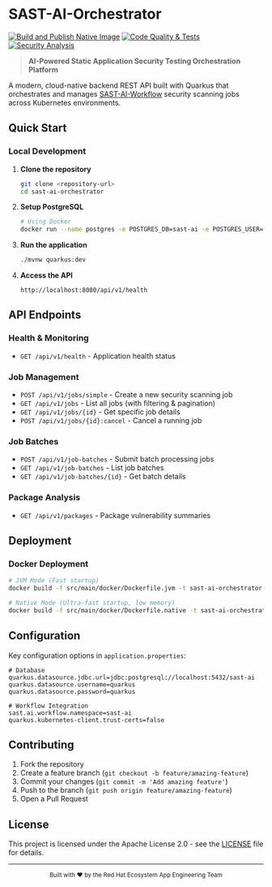# SAST-AI-Orchestrator

[![Build and Publish Native Image](https://github.com/RHEcosystemAppEng/sast-ai-orchestrator/actions/workflows/build-and-publish.yml/badge.svg)](https://github.com/RHEcosystemAppEng/sast-ai-orchestrator/actions/workflows/build-and-publish.yml)
[![Code Quality & Tests](https://github.com/RHEcosystemAppEng/sast-ai-orchestrator/actions/workflows/code-quality.yml/badge.svg)](https://github.com/RHEcosystemAppEng/sast-ai-orchestrator/actions/workflows/code-quality.yml)
[![Security Analysis](https://github.com/RHEcosystemAppEng/sast-ai-orchestrator/actions/workflows/security-analysis.yml/badge.svg)](https://github.com/RHEcosystemAppEng/sast-ai-orchestrator/actions/workflows/security-analysis.yml)

> **AI-Powered Static Application Security Testing Orchestration Platform**

A modern, cloud-native backend REST API built with Quarkus that orchestrates and manages [SAST-AI-Workflow](https://github.com/RHEcosystemAppEng/sast-ai-workflow) security scanning jobs across Kubernetes environments.

## Quick Start

### Local Development

1. **Clone the repository**
   ```bash
   git clone <repository-url>
   cd sast-ai-orchestrator
   ```

2. **Setup PostgreSQL**
   ```bash
   # Using Docker
   docker run --name postgres -e POSTGRES_DB=sast-ai -e POSTGRES_USER=quarkus -e POSTGRES_PASSWORD=quarkus -p 5432:5432 -d postgres:13
   ```

3. **Run the application**
   ```bash
   ./mvnw quarkus:dev
   ```

4. **Access the API**
   ```
   http://localhost:8080/api/v1/health
   ```

## API Endpoints

### Health & Monitoring
- `GET /api/v1/health` - Application health status

### Job Management
- `POST /api/v1/jobs/simple` - Create a new security scanning job
- `GET /api/v1/jobs` - List all jobs (with filtering & pagination)  
- `GET /api/v1/jobs/{id}` - Get specific job details
- `POST /api/v1/jobs/{id}:cancel` - Cancel a running job

### Job Batches
- `POST /api/v1/job-batches` - Submit batch processing jobs
- `GET /api/v1/job-batches` - List job batches
- `GET /api/v1/job-batches/{id}` - Get batch details

### Package Analysis
- `GET /api/v1/packages` - Package vulnerability summaries

## Deployment

### Docker Deployment
```bash
# JVM Mode (Fast startup)
docker build -f src/main/docker/Dockerfile.jvm -t sast-ai-orchestrator:jvm .

# Native Mode (Ultra-fast startup, low memory)
docker build -f src/main/docker/Dockerfile.native -t sast-ai-orchestrator:native .
```

## Configuration

Key configuration options in `application.properties`:

```properties
# Database
quarkus.datasource.jdbc.url=jdbc:postgresql://localhost:5432/sast-ai
quarkus.datasource.username=quarkus
quarkus.datasource.password=quarkus

# Workflow Integration  
sast.ai.workflow.namespace=sast-ai
quarkus.kubernetes-client.trust-certs=false
```

## Contributing

1. Fork the repository
2. Create a feature branch (`git checkout -b feature/amazing-feature`)
3. Commit your changes (`git commit -m 'Add amazing feature'`)
4. Push to the branch (`git push origin feature/amazing-feature`)
5. Open a Pull Request

## License

This project is licensed under the Apache License 2.0 - see the [LICENSE](LICENSE) file for details.

---

<div align="center">
  <sub>Built with ❤️ by the Red Hat Ecosystem App Engineering Team</sub>
</div>


